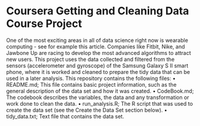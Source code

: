 # Coursera Getting and Cleaning Data Course Project
One of the most exciting areas in all of data science right now is wearable computing - see for example this article. Companies like Fitbit, Nike, and Jawbone Up are racing to develop the most advanced algorithms to attract new users.
This project uses the data collected and filtered from the sensors (accelerometer and gyroscope) of the Samsung Galaxy S II smart phone, where it is worked and cleaned to prepare the tidy data that can be used in a later analysis.
This repository contains the following files:
•	README.md; This file contains basic project information, such as the general description of the data set and how it was created.
•	CodeBook.md; The codebook describes the variables, the data and any transformation or work done to clean the data.
•	run_analysis.R; The R script that was used to create the data set (see the Create the Data Set section below).
•	tidy_data.txt; Text file that contains the data set.
